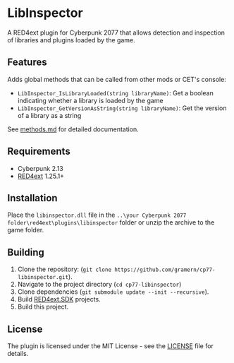 # LibInspector

A RED4ext plugin for Cyberpunk 2077 that allows detection and inspection of libraries and plugins loaded by the game.

## Features
Adds global methods that can be called from other mods or CET's console:
- `LibInspector_IsLibraryLoaded(string libraryName)`:  Get a boolean indicating whether a library is loaded by the game
- `LibInspector_GetVersionAsString(string libraryName)`: Get the version of a library as a string

See [methods.md](docs/methods.md) for detailed documentation.

## Requirements
+ Cyberpunk 2.13
+ [RED4ext](https://github.com/WopsS/RED4ext) 1.25.1+

## Installation
Place the `libinspector.dll` file in the `..\your Cyberpunk 2077 folder\red4ext\plugins\libinspector` folder or unzip the archive to the game folder.

## Building
1. Clone the repository: (`git clone https://github.com/gramern/cp77-libinspector.git`).
2. Navigate to the project directory (`cd cp77-libinspector`)
2. Clone dependencies  (`git submodule update --init --recursive`).
3. Build [RED4ext.SDK](https://github.com/WopsS/RED4ext.SDK) projects.
4. Build this project.

## License
The plugin is licensed under the MIT License - see the [LICENSE](LICENSE) file for details.
